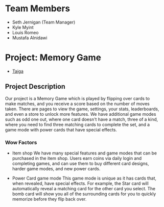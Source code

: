 # Team Members
- Seth Jernigan (Team Manager)
- Kyle Myint
- Louis Romeo
- Mustafa Alnidawi

# Project: Memory Game
- [Taiga](https://tree.taiga.io/project/sethj50-memorycardgame335/timeline)

## Project Description

Our project is a Memory Game which is played by flipping over cards to make matches, and you receive a score based on the number of moves taken. There are pages to view the game, settings, your stats, leaderboards, and even a store to unlock more features. We have additional game modes such as odd one out, where one card doesn't have a match, three of a kind, where you need to find three matching cards to complete the set, and a game mode with power cards that have special effects.

### Wow Factors

- Item shop
We have many special features and game modes that can be purchased in the item shop. Users earn coins via daily login and completing games, and can use them to buy different card designs, harder game modes, and new power cards.

- Power Card game mode
This game mode is unique as it has cards that, when revealed, have special effects. For example, the Star card will automatically reveal a matching card for the other card you select. The bomb card will show you all of the surrounding cards for you to quickly memorize before they flip back over.
